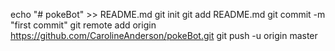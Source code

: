echo "# pokeBot" >> README.md
git init
git add README.md
git commit -m "first commit"
git remote add origin https://github.com/CarolineAnderson/pokeBot.git
git push -u origin master
